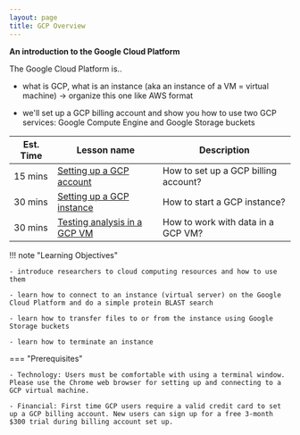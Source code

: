 ```yaml
---
layout: page
title: GCP Overview
---
```


**An introduction to the Google Cloud Platform**

The Google Cloud Platform is..

- what is GCP, what is an instance (aka an instance of a VM = virtual machine)
-> organize this one like AWS format

- we'll set up a GCP billing account and show you how to use two GCP services: Google Compute Engine and Google Storage buckets


Est. Time | Lesson name | Description
--- | --- | ---
15 mins  | [Setting up a GCP account](./gcp1.md) | How to set up a GCP billing account?
30 mins  | [Setting up a GCP instance](./gcp2.md) | How to start a GCP instance?
30 mins  | [Testing analysis in a GCP VM](./gcp3.md) | How to work with data in a GCP VM?


!!! note "Learning Objectives"

    - introduce researchers to cloud computing resources and how to use them

    - learn how to connect to an instance (virtual server) on the Google Cloud Platform and do a simple protein BLAST search

    - learn how to transfer files to or from the instance using Google Storage buckets

    - learn how to terminate an instance

=== "Prerequisites"

    - Technology: Users must be comfortable with using a terminal window. Please use the Chrome web browser for setting up and connecting to a GCP virtual machine.

    - Financial: First time GCP users require a valid credit card to set up a GCP billing account. New users can sign up for a free 3-month $300 trial during billing account set up.
